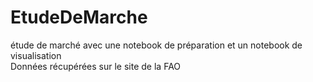 # EtudeDeMarche  
étude de marché avec une notebook de préparation et un notebook de visualisation  
Données récupérées sur le site de la FAO
